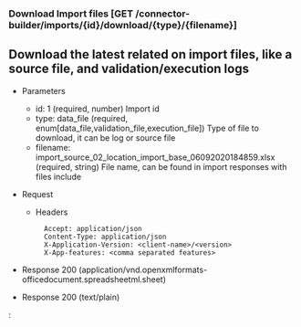 ### Download Import files [GET /connector-builder/imports/{id}/download/{type}/{filename}]

## Download the latest related on import files, like a source file, and validation/execution logs

+ Parameters
    + id: 1 (required, number) 
        Import id
    + type: data_file (required, enum[data_file,validation_file,execution_file])
        Type of file to download, it can be log or source file
    + filename: import_source_02_location_import_base_06092020184859.xlsx (required, string)
        File name, can be found in import responses with files include

+ Request
    + Headers

            Accept: application/json
            Content-Type: application/json
            X-Application-Version: <client-name>/<version>
            X-App-features: <comma separated features>
    
+ Response 200 (application/vnd.openxmlformats-officedocument.spreadsheetml.sheet)
+ Response 200 (text/plain)

:[](../../error_responses.md)
